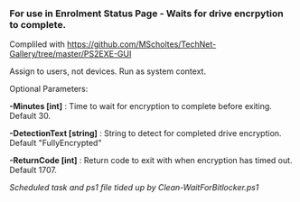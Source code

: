 ### For use in Enrolment Status Page - Waits for drive encrpytion to complete.

Compliled with https://github.com/MScholtes/TechNet-Gallery/tree/master/PS2EXE-GUI

Assign to users, not devices. Run as system context.

Optional Parameters:

**-Minutes [int]** : Time to wait for encryption to complete before exiting. Default 30.

**-DetectionText [string]** : String to detect for completed drive encryption. Default "FullyEncrypted"

**-ReturnCode [int]** : Return code to exit with when encryption has timed out. Default 1707.

*Scheduled task and ps1 file tided up by Clean-WaitForBitlocker.ps1*
